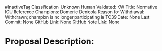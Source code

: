 #InactiveTag
Classification: Unknown
Human Validated: KW
Title: Normative ICU Reference
Champions: Domenic Denicola
Reason for Withdrawal: Withdrawn; champion is no longer participating in TC39
Date: None
Last Commit: None
GitHub Link: None
GitHub Note Link: None

# Proposal Description:
